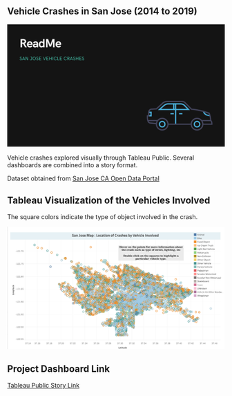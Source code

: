 ## Vehicle Crashes in San Jose (2014 to 2019)

![](Image.png)

Vehicle crashes explored visually through Tableau Public. Several dashboards are combined into a story format. 

Dataset obtained from [San Jose CA Open Data Portal](https://data.sanjoseca.gov/dataset/crashes-data)

## Tableau Visualization of the Vehicles Involved



The square colors indicate the type of object involved in the crash.

![](SJmap.png)

## Project Dashboard Link

[Tableau Public Story Link](https://public.tableau.com/app/profile/lavanya.santhosh/viz/SanJoseCrashes/StorySJCrashes)
